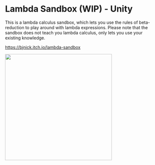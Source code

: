 # Lambda Sandbox (WIP) - Unity


This is a lambda calculus sandbox, which lets you use the rules of beta-reduction to play around with lambda expressions. 
Please note that the sandbox does not teach you lambda calculus, only lets you use your existing knowledge.

https://bjnick.itch.io/lambda-sandbox

<img src="https://raw.githubusercontent.com/BJNick/LambdaSandbox/master/PROMO/lambda-game-promo-smaller.png" width="350">
